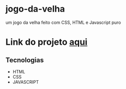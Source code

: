 # jogo-da-velha
um jogo da velha feito com CSS, HTML e Javascript puro

<h1> Link do projeto <a href="">aqui</a></h1>


<h2>Tecnologias</h2>

<ul>
<li>HTML</li>
<li>CSS</li> 
<li>JAVASCRIPT</li>  
</ul>
